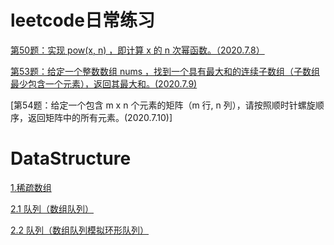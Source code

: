# **leetcode日常练习**

[第50题：实现 pow(x, n) ，即计算 x 的 n 次幂函数。（2020.7.8）](https://github.com/422314646/leetcode/blob/master/project/src/Solution50.java)

[第53题：给定一个整数数组 nums ，找到一个具有最大和的连续子数组（子数组最少包含一个元素），返回其最大和。(2020.7.9)](https://github.com/422314646/leetcode/blob/master/project/src/Solution53.java)

[第54题：给定一个包含 m x n 个元素的矩阵（m 行, n 列），请按照顺时针螺旋顺序，返回矩阵中的所有元素。(2020.7.10)]

# **DataStructure**
[1.稀疏数组](https://blog.csdn.net/weixin_45706249/article/details/107219990)

[2.1 队列（数组队列）](https://blog.csdn.net/weixin_45706249/article/details/107239695)

[2.2 队列（数组队列模拟环形队列）]()